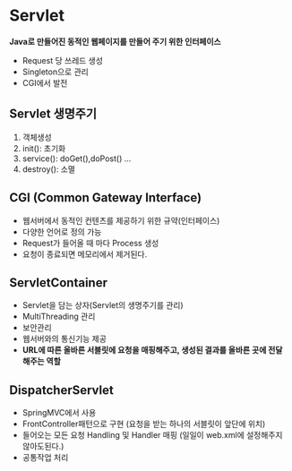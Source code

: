 # Servlet
**Java로 만들어진 동적인 웹페이지를 만들어 주기 위한 인터페이스**
- Request 당 쓰레드 생성
- Singleton으로 관리
- CGI에서 발전

## Servlet 생명주기
1. 객체생성
2. init(): 초기화
3. service(): doGet(),doPost() ...
4. destroy(): 소멸

## CGI (Common Gateway Interface)
- 웹서버에서 동적인 컨텐츠를 제공하기 위한 규약(인터페이스)
- 다양한 언어로 정의 가능
- Request가 들어올 때 마다 Process 생성
- 요청이 종료되면 메모리에서 제거된다.


## ServletContainer
- Servlet을 담는 상자(Servlet의 생명주기를 관리)
- MultiThreading 관리
- 보안관리
- 웹서버와의 통신기능 제공
- **URL에 따른 올바른 서블릿에 요청을 매핑해주고, 생성된 결과를 올바른 곳에 전달 해주는 역할**


## DispatcherServlet
- SpringMVC에서 사용
- FrontController패턴으로 구현 (요청을 받는 하나의 서블릿이 앞단에 위치)
- 들어오는 모든 요청 Handling 및 Handler 매핑 (일일이 web.xml에 설정해주지 않아도된다.)
- 공통작업 처리